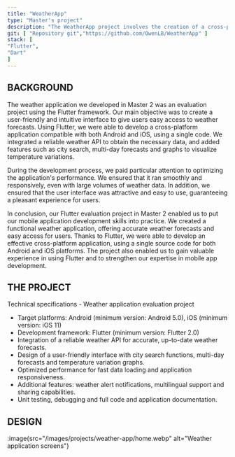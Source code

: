 ```yaml
---
title: "WeatherApp"
type: "Master's project"
description: "The WeatherApp project involves the creation of a cross-platform weather application, developed with Flutter, offering a convenient interface for accessing accurate, up-to-date weather forecasts."
git: [ "Repository git","https://github.com/OwenLB/WeatherApp" ]
stack: [
"Flutter",
"Dart"
]
---
```


## BACKGROUND

The weather application we developed in Master 2 was an evaluation project using the Flutter framework. Our main objective was to create a user-friendly and intuitive interface to give users easy access to weather forecasts. Using Flutter, we were able to develop a cross-platform application compatible with both Android and iOS, using a single code. We integrated a reliable weather API to obtain the necessary data, and added features such as city search, multi-day forecasts and graphs to visualize temperature variations.

During the development process, we paid particular attention to optimizing the application's performance. We ensured that it ran smoothly and responsively, even with large volumes of weather data. In addition, we ensured that the user interface was attractive and easy to use, guaranteeing a pleasant experience for users.

In conclusion, our Flutter evaluation project in Master 2 enabled us to put our mobile application development skills into practice. We created a functional weather application, offering accurate weather forecasts and easy access for users. Thanks to Flutter, we were able to develop an effective cross-platform application, using a single source code for both Android and iOS platforms. The project also enabled us to gain valuable experience in using Flutter and to strengthen our expertise in mobile app development.

## THE PROJECT

Technical specifications - Weather application evaluation project

- Target platforms: Android (minimum version: Android 5.0), iOS (minimum version: iOS 11)
- Development framework: Flutter (minimum version: Flutter 2.0)
- Integration of a reliable weather API for accurate, up-to-date weather forecasts.
- Design of a user-friendly interface with city search functions, multi-day forecasts and temperature variation graphs.
- Optimized performance for fast data loading and application responsiveness.
- Additional features: weather alert notifications, multilingual support and sharing capabilities.
- Unit testing, debugging and full code and application documentation.

## DESIGN

:image{src="/images/projects/weather-app/home.webp" alt="Weather application screens"}